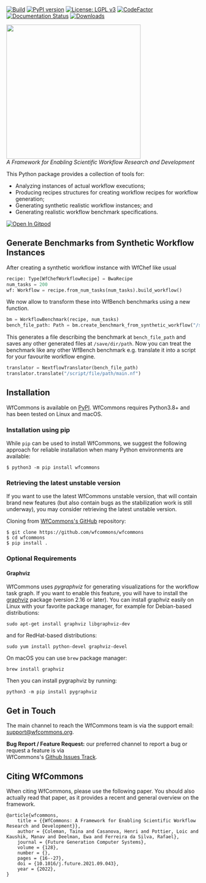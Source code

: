 [![Build][build-badge]][build-link]
[![PyPI version][pypi-badge]][pypi-link]
[![License: LGPL v3][license-badge]](LICENSE)
[![CodeFactor][codefactor-badge]][codefactor-link]
[![Documentation Status][rtd-badge]][rtd-link]
[![Downloads](https://static.pepy.tech/personalized-badge/wfcommons?period=total&units=international_system&left_color=grey&right_color=yellowgreen&left_text=Downloads)](https://pepy.tech/project/wfcommons)

<a href="https://wfcommons.org" target="_blank"><img src="https://wfcommons.org/images/wfcommons-horizontal.png" width="350" /></a>
<br/>_A Framework for Enabling Scientific Workflow Research and Development_

This Python package provides a collection of tools for:

- Analyzing instances of actual workflow executions;
- Producing recipes structures for creating workflow recipes for workflow generation;
- Generating synthetic realistic workflow instances; and
- Generating realistic workflow benchmark specifications.

[![Open In Gitpod](https://gitpod.io/button/open-in-gitpod.svg)](https://gitpod.io/#https://github.com/wfcommons/wfcommons/tree/feature/wfperf)

## Generate Benchmarks from Synthetic Workflow Instances
After creating a synthetic workflow instance with WfChef like usual
```python
recipe: Type[WfChefWorkflowRecipe] = BwaRecipe
num_tasks = 200
wf: Workflow = recipe.from_num_tasks(num_tasks).build_workflow()
```
We now allow to transform these into WfBench benchmarks using a new function.
```python
bm = WorkflowBenchmark(recipe, num_tasks)
bench_file_path: Path = bm.create_benchmark_from_synthetic_workflow("/save/dir/path", wf)
```
This generates a file describing the benchmark at `bench_file_path` and saves any other generated files at `/save/dir/path`.
Now you can treat the benchmark like any other WfBench benchmark e.g. translate it into a script for your favourite workflow engine.
```python
translator = NextflowTranslator(bench_file_path)
translator.translate("/script/file/path/main.nf")
```

## Installation

WfCommons is available on [PyPI](https://pypi.org/project/wfcommons).
WfCommons requires Python3.8+ and has been tested on Linux and macOS.

### Installation using pip

While `pip` can be used to install WfCommons, we suggest the following
approach for reliable installation when many Python environments are available:

```
$ python3 -m pip install wfcommons
```

### Retrieving the latest unstable version

If you want to use the latest WfCommons unstable version, that will contain
brand new features (but also contain bugs as the stabilization work is still
underway), you may consider retrieving the latest unstable version.

Cloning from [WfCommons's GitHub](https://github.com/wfcommons/wfcommons)
repository:

```
$ git clone https://github.com/wfcommons/wfcommons
$ cd wfcommons
$ pip install .
```

### Optional Requirements

#### Graphviz
WfCommons uses _pygraphviz_ for generating visualizations for the workflow task graph. 
If you want to enable this feature, you will have to install the 
[graphviz](https://www.graphviz.org/) package (version 2.16 or later).
You can install graphviz easily on Linux with your favorite package manager,
for example for Debian-based distributions:
```
sudo apt-get install graphviz libgraphviz-dev
```
and for RedHat-based distributions:
```
sudo yum install python-devel graphviz-devel
```

On macOS you can use `brew` package manager:
```
brew install graphviz
```

Then you can install pygraphviz by running:
```
python3 -m pip install pygraphviz
```

## Get in Touch

The main channel to reach the WfCommons team is via the support email: 
[support@wfcommons.org](mailto:support@wfcommons.org).

**Bug Report / Feature Request:** our preferred channel to report a bug or request a feature is via  
WfCommons's [Github Issues Track](https://github.com/wfcommons/wfcommons/issues).


## Citing WfCommons
When citing WfCommons, please use the following paper. You should also actually read 
that paper, as it provides a recent and general overview on the framework.

```
@article{wfcommons,
    title = {{WfCommons: A Framework for Enabling Scientific Workflow Research and Development}},
    author = {Coleman, Taina and Casanova, Henri and Pottier, Loic and Kaushik, Manav and Deelman, Ewa and Ferreira da Silva, Rafael},
    journal = {Future Generation Computer Systems},
    volume = {128},
    number = {},
    pages = {16--27},
    doi = {10.1016/j.future.2021.09.043},
    year = {2022},
}
```

[build-badge]:         https://github.com/wfcommons/wfcommons/workflows/Build/badge.svg
[build-link]:          https://github.com/wfcommons/wfcommons/actions
[pypi-badge]:          https://badge.fury.io/py/wfcommons.svg
[pypi-link]:           https://badge.fury.io/py/wfcommons
[license-badge]:       https://img.shields.io/badge/License-LGPL%20v3-blue.svg
[codefactor-badge]:    https://www.codefactor.io/repository/github/wfcommons/wfcommons/badge
[codefactor-link]:     https://www.codefactor.io/repository/github/wfcommons/wfcommons
[rtd-badge]:           https://readthedocs.org/projects/wfcommons/badge/?version=latest
[rtd-link]:            https://wfcommons.readthedocs.io/en/latest/?badge=latest
